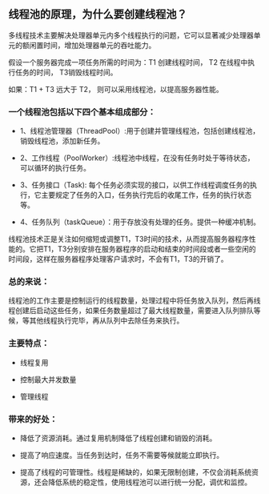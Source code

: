 <h2>线程池的原理，为什么要创建线程池？</h2>

多线程技术主要解决处理器单元内多个线程执行的问题，它可以显著减少处理器单元的额闲置时间，增加处理器单元的吞吐能力。

假设一个服务器完成一项任务所需的时间为：T1 创建线程时间， T2 在线程中执行任务的时间， T3销毁线程时间。

如果：T1 + T3 远大于 T2， 则可以采用线程池，以提高服务器性能。

<h3>一个线程池包括以下四个基本组成部分：</h3>

+ 1、线程池管理器（ThreadPool）:用于创建并管理线程池，包括创建线程池，销毁线程池，添加新任务。

+ 2、工作线程（PoolWorker）:线程池中线程，在没有任务时处于等待状态，可以循环的执行任务。

+ 3、任务接口（Task): 每个任务必须实现的接口，以供工作线程调度任务的执行，它主要规定了任务的入口，任务执行完后的收尾工作，任务的执行状态等。

+ 4、任务队列（taskQueue）：用于存放没有处理的任务。提供一种缓冲机制。

线程池技术正是关注如何缩短或调整T1，T3时间的技术，从而提高服务器程序性能的。它把T1，T3分别安排在服务器程序的启动和结束的时间段或者一些空闲的时间段，这样在服务器程序处理客户请求时，不会有T1，T3的开销了。

<h3>总的来说：</h3>

线程池的工作主要是控制运行的线程数量，处理过程中将任务放入队列，然后再线程创建后启动这些任务，如果任务数量超过了最大线程数量，需要进入队列排队等候，等其他线程执行完毕，再从队列中去除任务来执行。

<h3>主要特点：</h3>

- 线程复用

- 控制最大并发数量

- 管理线程

<h3>带来的好处：</h3>

- 降低了资源消耗。通过复用机制降低了线程创建和销毁的消耗。

- 提高了响应速度。当任务到达时，任务不需要等候就能立即执行。

- 提高了线程的可管理性。线程是稀缺的，如果无限制创建，不仅会消耗系统资源，还会降低系统的稳定性，使用线程池可以进行统一分配，调优和监控。

